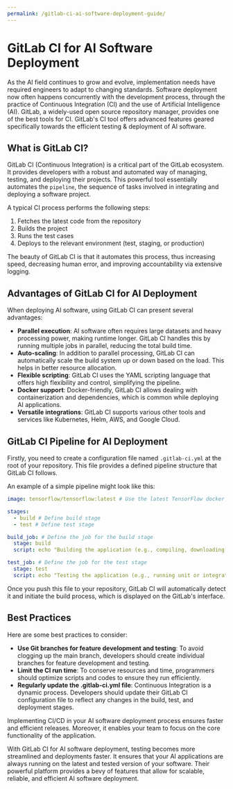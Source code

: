 ```yaml
---
permalink: /gitlab-ci-ai-software-deployment-guide/
---
```


# GitLab CI for AI Software Deployment

As the AI field continues to grow and evolve, implementation needs have required engineers to adapt to changing standards. Software deployment now often happens concurrently with the development process, through the practice of Continuous Integration (CI) and the use of Artificial Intelligence (AI). GitLab, a widely-used open source repository manager, provides one of the best tools for CI. GitLab's CI tool offers advanced features geared specifically towards the efficient testing &amp; deployment of AI software.

## What is GitLab CI?

GitLab CI (Continuous Integration) is a critical part of the GitLab ecosystem. It provides developers with a robust and automated way of managing, testing, and deploying their projects. This powerful tool essentially automates the `pipeline`, the sequence of tasks involved in integrating and deploying a software project.

A typical CI process performs the following steps:

1. Fetches the latest code from the repository
2. Builds the project
3. Runs the test cases
4. Deploys to the relevant environment (test, staging, or production)

The beauty of GitLab CI is that it automates this process, thus increasing speed, decreasing human error, and improving accountability via extensive logging.

## Advantages of GitLab CI for AI Deployment

When deploying AI software, using GitLab CI can present several advantages:

- **Parallel execution**: AI software often requires large datasets and heavy processing power, making runtime longer. GitLab CI handles this by running multiple jobs in parallel, reducing the total build time.
- **Auto-scaling**: In addition to parallel processing, GitLab CI can automatically scale the build system up or down based on the load. This helps in better resource allocation.
- **Flexible scripting**: GitLab CI uses the YAML scripting language that offers high flexibility and control, simplifying the pipeline.
- **Docker support**: Docker-friendly, GitLab CI allows dealing with containerization and dependencies, which is common while deploying AI applications.
- **Versatile integrations**: GitLab CI supports various other tools and services like Kubernetes, Helm, AWS, and Google Cloud.

## GitLab CI Pipeline for AI Deployment

Firstly, you need to create a configuration file named `.gitlab-ci.yml` at the root of your repository. This file provides a defined pipeline structure that GitLab CI follows.

An example of a simple pipeline might look like this:

```yaml
image: tensorflow/tensorflow:latest # Use the latest TensorFlow docker image

stages:
  - build # Define build stage
  - test # Define test stage

build_job: # Define the job for the build stage
  stage: build
  script: echo "Building the application (e.g., compiling, downloading dependencies)"

test_job: # Define the job for the test stage
  stage: test
  script: echo "Testing the application (e.g., running unit or integration tests)"
```

Once you push this file to your repository, GitLab CI will automatically detect it and initiate the build process, which is displayed on the GitLab's interface.

## Best Practices

Here are some best practices to consider:

- **Use Git branches for feature development and testing**: To avoid clogging up the main branch, developers should create individual branches for feature development and testing.
- **Limit the CI run time**: To conserve resources and time, programmers should optimize scripts and codes to ensure they run efficiently.
- **Regularly update the .gitlab-ci.yml file**: Continuous Integration is a dynamic process. Developers should update their GitLab CI configuration file to reflect any changes in the build, test, and deployment stages.

Implementing CI/CD in your AI software deployment process ensures faster and efficient releases. Moreover, it enables your team to focus on the core functionality of the application.

With GitLab CI for AI software deployment, testing becomes more streamlined and deployments faster. It ensures that your AI applications are always running on the latest and tested version of your software. Their powerful platform provides a bevy of features that allow for scalable, reliable, and efficient AI software deployment.
